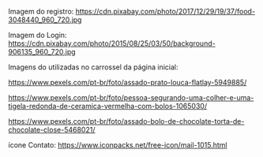 Imagem do registro: https://cdn.pixabay.com/photo/2017/12/29/19/37/food-3048440_960_720.jpg 


Imagem do Login: https://cdn.pixabay.com/photo/2015/08/25/03/50/background-906135_960_720.jpg

Imagens do utilizadas no carrossel da página inicial:

https://www.pexels.com/pt-br/foto/assado-prato-louca-flatlay-5949885/

https://www.pexels.com/pt-br/foto/pessoa-segurando-uma-colher-e-uma-tigela-redonda-de-ceramica-vermelha-com-bolos-1065030/

https://www.pexels.com/pt-br/foto/assado-bolo-de-chocolate-torta-de-chocolate-close-5468021/

ícone Contato: https://www.iconpacks.net/free-icon/mail-1015.html
